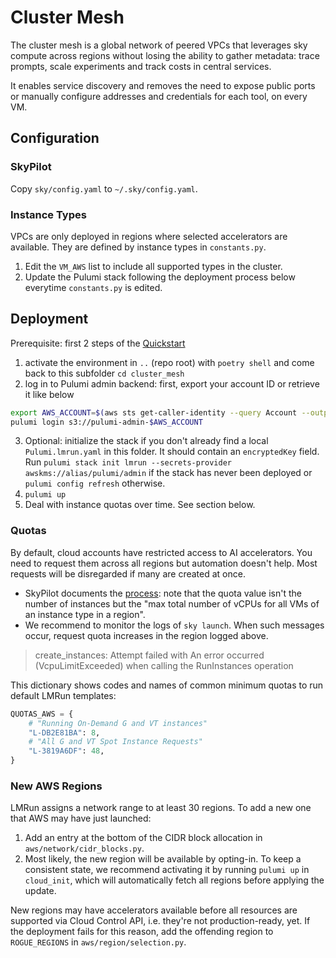 # Cluster Mesh
The cluster mesh is a global network of peered VPCs that leverages sky compute across regions without losing the ability to gather metadata: trace prompts, scale experiments and track costs in central services. 

It enables service discovery and removes the need to expose public ports or manually configure addresses and credentials for each tool, on every VM.

## Configuration
### SkyPilot
Copy `sky/config.yaml` to `~/.sky/config.yaml`.

### Instance Types
VPCs are only deployed in regions where selected accelerators are available. They are defined by instance types in `constants.py`. 

1. Edit the `VM_AWS` list to include all supported types in the cluster.
2. Update the Pulumi stack following the deployment process below everytime `constants.py` is edited.

## Deployment
Prerequisite: first 2 steps of the [Quickstart](/README.md#quickstart)
1. activate the environment in `..` (repo root) with `poetry shell` and come back to this subfolder `cd cluster_mesh`
2. log in to Pulumi admin backend: first, export your account ID or retrieve it like below
```bash
export AWS_ACCOUNT=$(aws sts get-caller-identity --query Account --output text)
pulumi login s3://pulumi-admin-$AWS_ACCOUNT
```
3. Optional: initialize the stack if you don't already find a local `Pulumi.lmrun.yaml` in this folder. It should contain an `encryptedKey` field. Run `pulumi stack init lmrun --secrets-provider awskms://alias/pulumi/admin` if the stack has never been deployed or `pulumi config refresh` otherwise.
4. `pulumi up`
5. Deal with instance quotas over time. See section below.

### Quotas
By default, cloud accounts have restricted access to AI accelerators. You need to request them across all regions but automation doesn't help. Most requests will be disregarded if many are created at once.
- SkyPilot documents the [process](https://docs.skypilot.co/en/latest/cloud-setup/quota.html#aws): note that the quota value isn't the number of instances but the "max total number of vCPUs for all VMs of an instance type in a region".
- We recommend to monitor the logs of `sky launch`. When such messages occur, request quota increases in the region logged above.
> create_instances: Attempt failed with An error occurred (VcpuLimitExceeded) when calling the RunInstances operation

This dictionary shows codes and names of common minimum quotas to run default LMRun templates:
```python
QUOTAS_AWS = {
    # "Running On-Demand G and VT instances"
    "L-DB2E81BA": 8,
    # "All G and VT Spot Instance Requests"
    "L-3819A6DF": 48,
}
```

### New AWS Regions
LMRun assigns a network range to at least 30 regions. To add a new one that AWS may have just launched:
1. Add an entry at the bottom of the CIDR block allocation in `aws/network/cidr_blocks.py`.
2. Most likely, the new region will be available by opting-in. To keep a consistent state, we recommend activating it by running `pulumi up` in `cloud_init`, which will automatically fetch all regions before applying the update.

New regions may have accelerators available before all resources are supported via Cloud Control API, i.e. they're not production-ready, yet. If the deployment fails for this reason, add the offending region to `ROGUE_REGIONS` in `aws/region/selection.py`.


